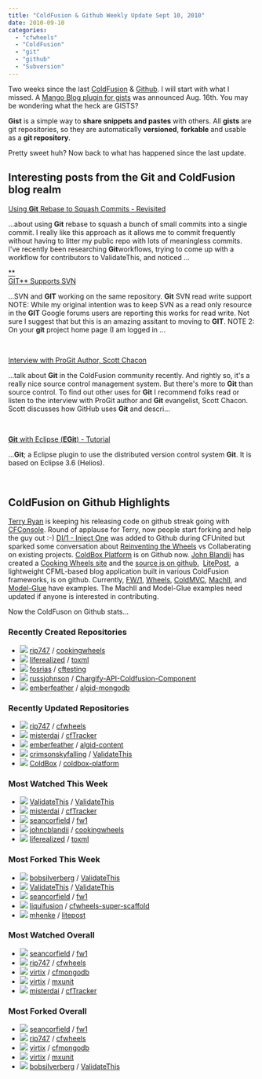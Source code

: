 ```yaml
---
title: "ColdFusion & Github Weekly Update Sept 10, 2010"
date: 2010-09-10
categories: 
  - "cfwheels"
  - "ColdFusion"
  - "git"
  - "github"
  - "Subversion"
---
```


Two weeks since the last [ColdFusion](http://www.adobe.com/products/coldfusion/) & [Github](http://www.github.com/). I will start with what I missed. A [Mango Blog plugin for gists](http://www.mangoblog.org/news/github-gists-plugin) was announced Aug. 16th. You may be wondering what the heck are GISTS?  
  
**Gist** is a simple way to **share snippets and pastes** with others. All **gists** are git repositories, so they are automatically **versioned**, **forkable** and usable as a **git repository**.  
  
Pretty sweet huh? Now back to what has happened since the last update.

## Interesting posts from the Git and ColdFusion blog realm

[Using **Git** Rebase to Squash Commits - Revisited](http://www.silverwareconsulting.com/index.cfm/2010/8/31/Using-Git-Rebase-to-Squash-Commits--Revisited)

...about using **Git** rebase to squash a bunch of small commits into a single commit. I really like this approach as it allows me to commit frequently without having to litter my public repo with lots of meaningless commits. I've recently been researching **Git**workflows, trying to come up with a workflow for contributors to ValidateThis, and noticed ...  [](http://www.sosensible.com/index.cfm/blog/entry/182/)

[**  
GIT** Supports SVN](http://www.sosensible.com/index.cfm/blog/entry/182/)

...SVN and **GIT** working on the same repository. **Git** SVN read write support NOTE: While my original intention was to keep SVN as a read only resource in the **GIT** Google forums users are reporting this works for read write. Not sure I suggest that but this is an amazing assitant to moving to **GIT**. NOTE 2: On your **git** project home page (I am logged in ...

 

[Interview with ProGit Author, Scott Chacon](http://www.aaronwest.net/blog/index.cfm/2010/9/6/Interview-with-ProGit-Author-Scott-Chacon)

...talk about **Git** in the ColdFusion community recently. And rightly so, it's a really nice source control management system. But there's more to **Git** than source control. To find out other uses for **Git** I recommend folks read or listen to the interview with ProGit author and **Git** evangelist, Scott Chacon. Scott discusses how GitHub uses **Git** and descri...

 

[**Git** with Eclipse (**EGit**) - Tutorial](http://www.vogella.de/articles/EGit/article.html)

...**Git**; a Eclipse plugin to use the distributed version control system **Git**. It is based on Eclipse 3.6 (Helios).

 

## ColdFusion on Github Highlights

[Terry Ryan](http://www.terrenceryan.com/) is keeping his releasing code on github streak going with [CFConsole](http://www.terrenceryan.com/blog/coldfusion-from-a-console). Round of applause for Terry, now people start forking and help the guy out :-) [DI/1 - Inject One](http://github.com/seancorfield/di1) was added to Github during CFUnited but sparked some conversation about [Reinventing the Wheels](http://corfield.org/blog/open-source-rtw-or-collaboration) vs Collaberating on existing projects. [ColdBox Platform](http://github.com/coldbox) is on Github now. [John Blandii](http://www.johncblandii.com/) has created a [Cooking Wheels site](http://cookingwheels.com/) and the [source is on github.](http://github.com/johncblandii/cookingwheels)  [LitePost](http://github.com/mhenke/litepost),  a lightweight CFML-based blog application built in various ColdFusion frameworks, is on github. Currently, [FW/1](http://fw1.riaforge.org/), [Wheels](http://cfwheels.org/), [ColdMVC](http://github.com/tonynelson19/ColdMVC), [MachII](http://www.mach-ii.com/), and [Model-Glue](http://model-glue.com/) have examples. The MachII and Model-Glue examples need updated if anyone is interested in contributing.

  
Now the ColdFuson on Github stats...

### Recently Created Repositories

- ![](images/f09f0a0d45c19276540a9899d0e6b667) [rip747](http://github.com/rip747) / [cookingwheels](http://github.com/rip747/cookingwheels)
- ![](images/f7af420ef254e236ad782144bca0a130) [liferealized](http://github.com/liferealized) / [toxml](http://github.com/liferealized/toxml)
- ![](images/5a865b7ae8f51f8b46768d2873635c01) [fosrias](http://github.com/fosrias) / [cftesting](http://github.com/fosrias/cftesting)
- ![](images/1a650db02dfea269fe358c3ebb9b93fc) [russjohnson](http://github.com/russjohnson) / [Chargify-API-Coldfusion-Component](http://github.com/russjohnson/Chargify-API-Coldfusion-Component)
- ![](images/3e227d3e101c092f6facbe0c404a843c) [emberfeather](http://github.com/emberfeather) / [algid-mongodb](http://github.com/emberfeather/algid-mongodb)

### Recently Updated Repositories

- ![](images/f09f0a0d45c19276540a9899d0e6b667) [rip747](http://github.com/rip747) / [cfwheels](http://github.com/rip747/cfwheels)
- ![](images/ae21466843a2f6d7bf2d9ce785299557) [misterdai](http://github.com/misterdai) / [cfTracker](http://github.com/misterdai/cfTracker)
- ![](images/3e227d3e101c092f6facbe0c404a843c) [emberfeather](http://github.com/emberfeather) / [algid-content](http://github.com/emberfeather/algid-content)
- ![](images/e7e3d08b9efa1f00057358546d9e195d) [crimsonskyfalling](http://github.com/crimsonskyfalling) / [ValidateThis](http://github.com/crimsonskyfalling/ValidateThis)
- ![](images/4fed156ce51d964e62a55663a8119910) [ColdBox](http://github.com/ColdBox) / [coldbox-platform](http://github.com/ColdBox/coldbox-platform)

### Most Watched This Week

- ![](images/4a7ede20d62ef2dcaebf64b952194a5b) [ValidateThis](http://github.com/ValidateThis) / [ValidateThis](http://github.com/ValidateThis/ValidateThis)
- ![](images/ae21466843a2f6d7bf2d9ce785299557) [misterdai](http://github.com/misterdai) / [cfTracker](http://github.com/misterdai/cfTracker)
- ![](images/9354eec0679e2d3b36b77ff62165f717) [seancorfield](http://github.com/seancorfield) / [fw1](http://github.com/seancorfield/fw1)
- ![](images/2b7141cd6432fb3614f0900ec3590d46) [johncblandii](http://github.com/johncblandii) / [cookingwheels](http://github.com/johncblandii/cookingwheels)
- ![](images/f7af420ef254e236ad782144bca0a130) [liferealized](http://github.com/liferealized) / [toxml](http://github.com/liferealized/toxml)

### Most Forked This Week

- ![](images/95d98aa8f56318b4e22aab08425ee792) [bobsilverberg](http://github.com/bobsilverberg) / [ValidateThis](http://github.com/bobsilverberg/ValidateThis)
- ![](images/4a7ede20d62ef2dcaebf64b952194a5b) [ValidateThis](http://github.com/ValidateThis) / [ValidateThis](http://github.com/ValidateThis/ValidateThis)
- ![](images/9354eec0679e2d3b36b77ff62165f717) [seancorfield](http://github.com/seancorfield) / [fw1](http://github.com/seancorfield/fw1)
- ![](images/4c7b6bfb4537106c3844c23b5968cc38) [liquifusion](http://github.com/liquifusion) / [cfwheels-super-scaffold](http://github.com/liquifusion/cfwheels-super-scaffold)
- ![](images/6c5d8be6ffe678809cb737db55c761d2) [mhenke](http://github.com/mhenke) / [litepost](http://github.com/mhenke/litepost)

### Most Watched Overall

- ![](images/9354eec0679e2d3b36b77ff62165f717) [seancorfield](http://github.com/seancorfield) / [fw1](http://github.com/seancorfield/fw1)
- ![](images/f09f0a0d45c19276540a9899d0e6b667) [rip747](http://github.com/rip747) / [cfwheels](http://github.com/rip747/cfwheels)
- ![](images/daf9558a873d0e6fd5c51de42ffeea9b) [virtix](http://github.com/virtix) / [cfmongodb](http://github.com/virtix/cfmongodb)
- ![](images/daf9558a873d0e6fd5c51de42ffeea9b) [virtix](http://github.com/virtix) / [mxunit](http://github.com/virtix/mxunit)
- ![](images/ae21466843a2f6d7bf2d9ce785299557) [misterdai](http://github.com/misterdai) / [cfTracker](http://github.com/misterdai/cfTracker)

### Most Forked Overall

- ![](images/9354eec0679e2d3b36b77ff62165f717) [seancorfield](http://github.com/seancorfield) / [fw1](http://github.com/seancorfield/fw1)
- ![](images/f09f0a0d45c19276540a9899d0e6b667) [rip747](http://github.com/rip747) / [cfwheels](http://github.com/rip747/cfwheels)
- ![](images/daf9558a873d0e6fd5c51de42ffeea9b) [virtix](http://github.com/virtix) / [cfmongodb](http://github.com/virtix/cfmongodb)
- ![](images/daf9558a873d0e6fd5c51de42ffeea9b) [virtix](http://github.com/virtix) / [mxunit](http://github.com/virtix/mxunit)
- ![](images/95d98aa8f56318b4e22aab08425ee792) [bobsilverberg](http://github.com/bobsilverberg) / [ValidateThis](http://github.com/bobsilverberg/ValidateThis)

